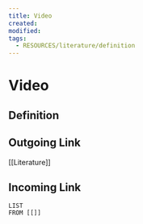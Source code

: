```yaml
---
title: Video
created: 
modified: 
tags:
  - RESOURCES/literature/definition
---
```

# Video
## Definition

## Outgoing Link
[[Literature]]
## Incoming Link
```dataview
LIST
FROM [[]]
```